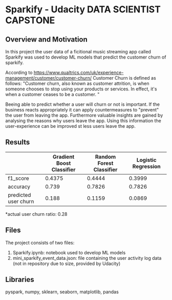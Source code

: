 # Sparkify - Udacity DATA SCIENTIST CAPSTONE 
## Overview and Motivation

In this project the user data of a ficitional music streaming app called Sparkify was used to develop ML models that predict the customer churn of sparkify.

According to https://www.qualtrics.com/uk/experience-management/customer/customer-churn/ Customer Churn is defined as follows:
"Customer churn, also known as customer attrition, is when someone chooses to stop using your products or services. In effect, it's when a customer ceases to be a customer. "

Beeing able to predict whether a user will churn or not is important. If the business reacts appropriately it can apply countermeasures to "prevent" the user from leaving the app. Furthermore valuable insights are gained by analysing the reasons why users leave the app. Using this information the user-experience can be improved st less users leave the app.

## Results

|   |  Gradient Boost Classifier |  Random Forest Classifier | Logistic Regression  |
|---|---|---|---|
| f1_score  |   0.4375 | 0.4444  | 0.3999  |
| accuracy  |  0.739 |0.7826   | 0.7826   |
| predicted user churn   |  0.188 | 0.1159  | 0.0869  |

*actual user churn ratio: 0.28

## Files
The project consists of two files:
<ol>
  <li>Sparkify.ipynb: notebook used to develop ML models</li>
  <li>mini_sparkify_event_data.json: file containing the user activity log data (not in repository due to size, provided by Udacity)</li>
</ol>

## Libraries
pyspark, numpy, sklearn, seaborn, matplotlib, pandas



